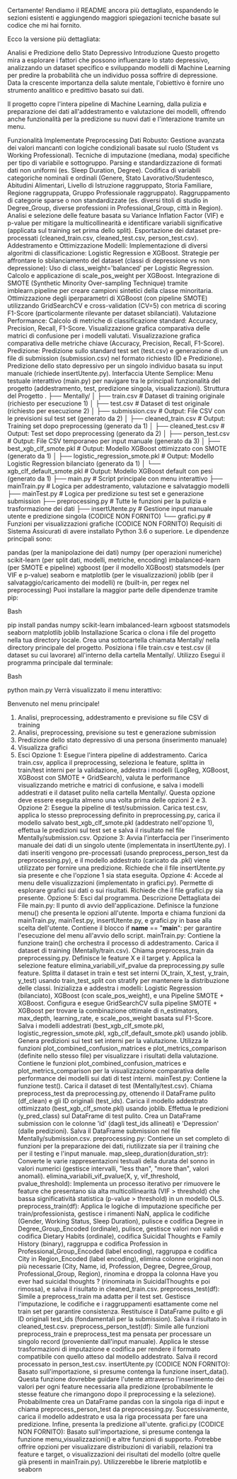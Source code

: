 Certamente! Rendiamo il README ancora più dettagliato, espandendo le sezioni esistenti e aggiungendo maggiori spiegazioni tecniche basate sul codice che mi hai fornito.

Ecco la versione più dettagliata:

Analisi e Predizione dello Stato Depressivo
Introduzione
Questo progetto mira a esplorare i fattori che possono influenzare lo stato depressivo, analizzando un dataset specifico e sviluppando modelli di Machine Learning per predire la probabilità che un individuo possa soffrire di depressione. Data la crescente importanza della salute mentale, l'obiettivo è fornire uno strumento analitico e predittivo basato sui dati.

Il progetto copre l'intera pipeline di Machine Learning, dalla pulizia e preparazione dei dati all'addestramento e valutazione dei modelli, offrendo anche funzionalità per la predizione su nuovi dati e l'interazione tramite un menu.

Funzionalità Implementate
Preprocessing Dati Robusto:
Gestione avanzata dei valori mancanti con logiche condizionali basate sul ruolo (Student vs Working Professional).
Tecniche di imputazione (mediana, moda) specifiche per tipo di variabile e sottogruppo.
Parsing e standardizzazione di formati dati non uniformi (es. Sleep Duration, Degree).
Codifica di variabili categoriche nominali e ordinali (Genere, Stato Lavorativo/Studentesco, Abitudini Alimentari, Livello di Istruzione raggruppato, Storia Familiare, Regione raggruppata, Gruppo Professionale raggruppato).
Raggruppamento di categorie sparse o non standardizzate (es. diversi titoli di studio in Degree_Group, diverse professioni in Professional_Group, città in Region).
Analisi e selezione delle feature basata su Variance Inflation Factor (VIF) e p-value per mitigare la multicollinearità e identificare variabili significative (applicata sul training set prima dello split).
Esportazione dei dataset pre-processati (cleaned_train.csv, cleaned_test.csv, person_test.csv).
Addestramento e Ottimizzazione Modelli:
Implementazione di diversi algoritmi di classificazione: Logistic Regression e XGBoost.
Strategie per affrontare lo sbilanciamento del dataset (classi di depressione vs non depressione):
Uso di class_weight='balanced' per Logistic Regression.
Calcolo e applicazione di scale_pos_weight per XGBoost.
Integrazione di SMOTE (Synthetic Minority Over-sampling Technique) tramite imblearn.pipeline per creare campioni sintetici della classe minoritaria.
Ottimizzazione degli iperparametri di XGBoost (con pipeline SMOTE) utilizzando GridSearchCV e cross-validation (CV=5) con metrica di scoring F1-Score (particolarmente rilevante per dataset sbilanciati).
Valutazione Performance:
Calcolo di metriche di classificazione standard: Accuracy, Precision, Recall, F1-Score.
Visualizzazione grafica comparativa delle matrici di confusione per i modelli valutati.
Visualizzazione grafica comparativa delle metriche chiave (Accuracy, Precision, Recall, F1-Score).
Predizione:
Predizione sullo standard test set (test.csv) e generazione di un file di submission (submission.csv) nel formato richiesto (ID e Predizione).
Predizione dello stato depressivo per un singolo individuo basata su input manuale (richiede insertUtente.py).
Interfaccia Utente Semplice:
Menu testuale interattivo (main.py) per navigare tra le principali funzionalità del progetto (addestramento, test, predizione singola, visualizzazioni).
Struttura del Progetto
.
├── Mentally/
│   ├── train.csv                       # Dataset di training originale (richiesto per esecuzione 1)
│   ├── test.csv                        # Dataset di test originale (richiesto per esecuzione 2)
│   ├── submission.csv                  # Output: File CSV con le previsioni sul test set (generato da 2)
│   ├── cleaned_train.csv               # Output: Training set dopo preprocessing (generato da 1)
│   ├── cleaned_test.csv                # Output: Test set dopo preprocessing (generato da 2)
│   ├── person_test.csv                 # Output: File CSV temporaneo per input manuale (generato da 3)
│   ├── best_xgb_clf_smote.pkl          # Output: Modello XGBoost ottimizzato con SMOTE (generato da 1)
│   ├── logistic_regression_smote.pkl   # Output: Modello Logistic Regression bilanciato (generato da 1)
│   └── xgb_clf_default_smote.pkl       # Output: Modello XGBoost default con pesi (generato da 1)
├── main.py                             # Script principale con menu interattivo
├── mainTrain.py                        # Logica per addestramento, valutazione e salvataggio modelli
├── mainTest.py                         # Logica per predizione su test set e generazione submission
├── preprocessing.py                    # Tutte le funzioni per la pulizia e trasformazione dei dati
├── insertUtente.py                     # Gestione input manuale utente e predizione singola (CODICE NON FORNITO)
└── grafici.py                          # Funzioni per visualizzazioni grafiche (CODICE NON FORNITO)
Requisiti di Sistema
Assicurati di avere installato Python 3.6 o superiore. Le dipendenze principali sono:

pandas (per la manipolazione dei dati)
numpy (per operazioni numeriche)
scikit-learn (per split dati, modelli, metriche, encoding)
imbalanced-learn (per SMOTE e pipeline)
xgboost (per il modello XGBoost)
statsmodels (per VIF e p-value)
seaborn e matplotlib (per le visualizzazioni)
joblib (per il salvataggio/caricamento dei modelli)
re (built-in, per regex nel preprocessing)
Puoi installare la maggior parte delle dipendenze tramite pip:

Bash

pip install pandas numpy scikit-learn imbalanced-learn xgboost statsmodels seaborn matplotlib joblib
Installazione
Scarica o clona i file del progetto nella tua directory locale.
Crea una sottocartella chiamata Mentally/ nella directory principale del progetto.
Posiziona i file train.csv e test.csv (il dataset su cui lavorare) all'interno della cartella Mentally/.
Utilizzo
Esegui il programma principale dal terminale:

Bash

python main.py
Verrà visualizzato il menu interattivo:

Benvenuto nel menu principale!
1. Analisi, preprocessing, addestramento e previsione su file CSV di training
2. Analisi, preprocessing, previsione su test e generazione submission
3. Predizione dello stato depressivo di una persona (inserimento manuale)
4. Visualizza grafici
5. Esci
Opzione 1: Esegue l'intera pipeline di addestramento. Carica train.csv, applica il preprocessing, seleziona le feature, splitta in train/test interni per la validazione, addestra i modelli (LogReg, XGBoost, XGBoost con SMOTE + GridSearch), valuta le performance visualizzando metriche e matrici di confusione, e salva i modelli addestrati e il dataset pulito nella cartella Mentally/. Questa opzione deve essere eseguita almeno una volta prima delle opzioni 2 e 3.
Opzione 2: Esegue la pipeline di test/submission. Carica test.csv, applica lo stesso preprocessing definito in preprocessing.py, carica il modello salvato best_xgb_clf_smote.pkl (addestrato nell'opzione 1), effettua le predizioni sul test set e salva il risultato nel file Mentally/submission.csv.
Opzione 3: Avvia l'interfaccia per l'inserimento manuale dei dati di un singolo utente (implementata in insertUtente.py). I dati inseriti vengono pre-processati (usando preprocess_person_test da preprocessing.py), e il modello addestrato (caricato da .pkl) viene utilizzato per fornire una predizione. Richiede che il file insertUtente.py sia presente e che l'opzione 1 sia stata eseguita.
Opzione 4: Accede al menu delle visualizzazioni (implementato in grafici.py). Permette di esplorare grafici sui dati o sui risultati. Richiede che il file grafici.py sia presente.
Opzione 5: Esci dal programma.
Descrizione Dettagliata dei File
main.py:
Il punto di avvio dell'applicazione.
Definisce la funzione menu() che presenta le opzioni all'utente.
Importa e chiama funzioni da mainTrain.py, mainTest.py, insertUtente.py, e grafici.py in base alla scelta dell'utente.
Contiene il blocco if __name__ == "__main__": per garantire l'esecuzione del menu all'avvio dello script.
mainTrain.py:
Contiene la funzione train() che orchestra il processo di addestramento.
Carica il dataset di training (Mentally/train.csv).
Chiama preprocess_train da preprocessing.py.
Definisce le feature X e il target y.
Applica la selezione feature elimina_variabili_vif_pvalue da preprocessing.py sulle feature.
Splitta il dataset in train e test set interni (X_train, X_test, y_train, y_test) usando train_test_split con stratify per mantenere la distribuzione delle classi.
Inizializza e addestra i modelli: Logistic Regression (bilanciato), XGBoost (con scale_pos_weight), e una Pipeline SMOTE + XGBoost.
Configura e esegue GridSearchCV sulla pipeline SMOTE + XGBoost per trovare la combinazione ottimale di n_estimators, max_depth, learning_rate, e scale_pos_weight basata sul F1-Score.
Salva i modelli addestrati (best_xgb_clf_smote.pkl, logistic_regression_smote.pkl, xgb_clf_default_smote.pkl) usando joblib.
Genera predizioni sui test set interni per la valutazione.
Utilizza le funzioni plot_combined_confusion_matrices e plot_metrics_comparison (definite nello stesso file) per visualizzare i risultati della valutazione.
Contiene le funzioni plot_combined_confusion_matrices e plot_metrics_comparison per la visualizzazione comparativa delle performance dei modelli sui dati di test interni.
mainTest.py:
Contiene la funzione test().
Carica il dataset di test (Mentally/test.csv).
Chiama preprocess_test da preprocessing.py, ottenendo il DataFrame pulito (df_clean) e gli ID originali (test_ids).
Carica il modello addestrato ottimizzato (best_xgb_clf_smote.pkl) usando joblib.
Effettua le predizioni (y_pred_class) sul DataFrame di test pulito.
Crea un DataFrame submission con le colonne 'id' (dagli test_ids allineati) e 'Depression' (dalle predizioni).
Salva il DataFrame submission nel file Mentally/submission.csv.
preprocessing.py:
Contiene un set completo di funzioni per la preparazione dei dati, riutilizzate sia per il training che per il testing e l'input manuale.
map_sleep_duration(duration_str): Converte le varie rappresentazioni testuali della durata del sonno in valori numerici (gestisce intervalli, "less than", "more than", valori anomali).
elimina_variabili_vif_pvalue(X, y, vif_threshold, pvalue_threshold): Implementa un processo iterativo per rimuovere le feature che presentano sia alta multicollinearità (VIF > threshold) che bassa significatività statistica (p-value > threshold) in un modello OLS.
preprocess_train(df): Applica le logiche di imputazione specifiche per train/professionista, gestisce i rimanenti NaN, applica le codifiche (Gender, Working Status, Sleep Duration), pulisce e codifica Degree in Degree_Group_Encoded (ordinale), pulisce, gestisce valori non validi e codifica Dietary Habits (ordinale), codifica Suicidal Thoughts e Family History (binary), raggruppa e codifica Profession in Professional_Group_Encoded (label encoding), raggruppa e codifica City in Region_Encoded (label encoding), elimina colonne originali non più necessarie (City, Name, id, Profession, Degree, Degree_Group, Professional_Group, Region), rinomina e droppa la colonna Have you ever had suicidal thoughts ? (rinominata in SuicidalThoughts e poi rimossa), e salva il risultato in cleaned_train.csv.
preprocess_test(df): Simile a preprocess_train ma adatta per il test set. Gestisce l'imputazione, le codifiche e i raggruppamenti esattamente come nel train set per garantire consistenza. Restituisce il DataFrame pulito e gli ID originali test_ids (fondamentali per la submission). Salva il risultato in cleaned_test.csv.
preprocess_person_test(df): Simile alle funzioni preprocess_train e preprocess_test ma pensata per processare un singolo record (proveniente dall'input manuale). Applica le stesse trasformazioni di imputazione e codifica per rendere il formato compatibile con quello atteso dal modello addestrato. Salva il record processato in person_test.csv.
insertUtente.py (CODICE NON FORNITO):
Basato sull'importazione, si presume contenga la funzione insert_data().
Questa funzione dovrebbe guidare l'utente attraverso l'inserimento dei valori per ogni feature necessaria alla predizione (probabilmente le stesse feature che rimangono dopo il preprocessing e la selezione).
Probabilmente crea un DataFrame pandas con la singola riga di input e chiama preprocess_person_test da preprocessing.py.
Successivamente, carica il modello addestrato e usa la riga processata per fare una predizione.
Infine, presenta la predizione all'utente.
grafici.py (CODICE NON FORNITO):
Basato sull'importazione, si presume contenga la funzione menu_visualizzazioni() e altre funzioni di supporto.
Potrebbe offrire opzioni per visualizzare distribuzioni di variabili, relazioni tra feature e target, o visualizzazioni dei risultati del modello (oltre quelle già presenti in mainTrain.py).
Utilizzerebbe le librerie matplotlib e seaborn

